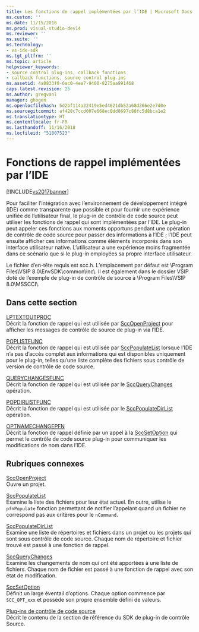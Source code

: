 ```yaml
---
title: Les fonctions de rappel implémentées par l’IDE | Microsoft Docs
ms.custom: ''
ms.date: 11/15/2016
ms.prod: visual-studio-dev14
ms.reviewer: ''
ms.suite: ''
ms.technology:
- vs-ide-sdk
ms.tgt_pltfrm: ''
ms.topic: article
helpviewer_keywords:
- source control plug-ins, callback functions
- callback functions, source control plug-ins
ms.assetid: 4a8833f0-6ac0-4ea7-9400-8275aa991468
caps.latest.revision: 25
ms.author: gregvanl
manager: ghogen
ms.openlocfilehash: 5d2bf114a22419e5ed4621db52a68d266e2e7d0e
ms.sourcegitcommit: af428c7ccd007e668ec0dd8697c88fc5d8bca1e2
ms.translationtype: HT
ms.contentlocale: fr-FR
ms.lasthandoff: 11/16/2018
ms.locfileid: "51807523"
---
```

# <a name="callback-functions-implemented-by-the-ide"></a>Fonctions de rappel implémentées par l’IDE
[!INCLUDE[vs2017banner](../includes/vs2017banner.md)]

Pour faciliter l’intégration avec l’environnement de développement intégré (IDE) comme transparente que possible et pour fournir une expérience unifiée de l’utilisateur final, le plug-in de contrôle de code source peut utiliser les fonctions de rappel qui sont implémentées par l’IDE. Le plug-in peut appeler ces fonctions aux moments opportuns pendant une opération de contrôle de code source pour passer des informations à l’IDE ; l’IDE peut ensuite afficher ces informations comme éléments incorporés dans son interface utilisateur native. L’utilisateur a une expérience moins fragmentée dans ce scénario que si le plug-in employées sa propre interface utilisateur.  
  
 Le fichier d’en-tête requis est scc.h. L’emplacement par défaut est \Program Files\VSIP 8.0\EnvSDK\common\inc\\. Il est également dans le dossier VSIP doté de l’exemple de plug-in de contrôle de source à \Program Files\VSIP 8.0\MSSCCI\\.  
  
## <a name="in-this-section"></a>Dans cette section  
 [LPTEXTOUTPROC](../extensibility/lptextoutproc.md)  
 Décrit la fonction de rappel qui est utilisée par [SccOpenProject](../extensibility/sccopenproject-function.md) pour afficher les messages de contrôle de source de plug-in via l’IDE.  
  
 [POPLISTFUNC](../extensibility/poplistfunc.md)  
 Décrit la fonction de rappel qui est utilisée par [SccPopulateList](../extensibility/sccpopulatelist-function.md) lorsque l’IDE n’a pas d’accès complet aux informations qui est disponibles uniquement pour le plug-in, telles qu’une liste complète des fichiers sous contrôle de version de contrôle de code source.  
  
 [QUERYCHANGESFUNC](../extensibility/querychangesfunc.md)  
 Décrit la fonction de rappel qui est utilisée par le [SccQueryChanges](../extensibility/sccquerychanges-function.md) opération.  
  
 [POPDIRLISTFUNC](../extensibility/popdirlistfunc.md)  
 Décrit la fonction de rappel qui est utilisée par le [SccPopulateDirList](../extensibility/sccpopulatedirlist-function.md) opération.  
  
 [OPTNAMECHANGEPFN](../extensibility/optnamechangepfn.md)  
 Décrit la fonction de rappel définie par un appel à la [SccSetOption](../extensibility/sccsetoption-function.md) qui permet le contrôle de code source plug-in pour communiquer les modifications de nom dans l’IDE.  
  
## <a name="related-sections"></a>Rubriques connexes  
 [SccOpenProject](../extensibility/sccopenproject-function.md)  
 Ouvre un projet.  
  
 [SccPopulateList](../extensibility/sccpopulatelist-function.md)  
 Examine la liste des fichiers pour leur état actuel. En outre, utilise le `pfnPopulate` fonction permettant de notifier l’appelant quand un fichier ne correspond pas aux critères pour le `nCommand`.  
  
 [SccPopulateDirList](../extensibility/sccpopulatedirlist-function.md)  
 Examine une liste de répertoires et fichiers dans un projet ou les projets qui sont sous contrôle de code source. Chaque nom de répertoire et fichier trouvé est passé à une fonction de rappel.  
  
 [SccQueryChanges](../extensibility/sccquerychanges-function.md)  
 Examine les changements de nom qui ont été apportées à une liste de fichiers. Chaque nom de fichier est passé à une fonction de rappel avec son état de modification.  
  
 [SccSetOption](../extensibility/sccsetoption-function.md)  
 Définit un large éventail d’options. Chaque option commence par `SCC_OPT_xxx` et possède son propre ensemble défini de valeurs.  
  
 [Plug-ins de contrôle de code source](../extensibility/source-control-plug-ins.md)  
 Décrit le contenu de la section de référence du SDK de plug-in de contrôle Source.

